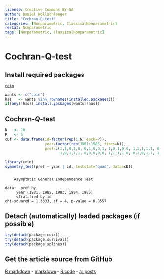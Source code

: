 ```yaml
---
license: Creative Commons BY-SA
author: Daniel Wollschlaeger
title: "Cochran-Q-test"
categories: [Nonparametric, ClassicalNonparametric]
rerCat: Nonparametric
tags: [Nonparametric, ClassicalNonparametric]
---
```


Cochran-Q-test
=========================

Install required packages
-------------------------

[`coin`](http://cran.r-project.org/package=coin)


```r
wants <- c("coin")
has   <- wants %in% rownames(installed.packages())
if(any(!has)) install.packages(wants[!has])
```

Cochran-$Q$-test
-------------------------


```r
N   <- 10
P   <- 5
cDf <- data.frame(id=factor(rep(1:N, each=P)),
                  year=factor(rep(1981:1985, times=N)),
                  pref=c(1,1,0,1,0, 0,1,0,0,1, 1,0,1,0,0, 1,1,1,1,1, 0,1,0,0,0,
                         1,0,1,1,1, 0,0,0,0,0, 1,1,1,1,0, 0,1,0,1,1, 1,0,1,0,0))
```


```r
library(coin)
symmetry_test(pref ~ year | id, teststat="quad", data=cDf)
```

```

	Asymptotic General Independence Test

data:  pref by
	 year (1981, 1982, 1983, 1984, 1985) 
	 stratified by id
chi-squared = 1.3333, df = 4, p-value = 0.8557
```

Detach (automatically) loaded packages (if possible)
-------------------------


```r
try(detach(package:coin))
try(detach(package:survival))
try(detach(package:splines))
```

Get the article source from GitHub
----------------------------------------------

[R markdown](https://github.com/dwoll/RExRepos/raw/master/Rmd/npCochran.Rmd) - [markdown](https://github.com/dwoll/RExRepos/raw/master/md/npCochran.md) - [R code](https://github.com/dwoll/RExRepos/raw/master/R/npCochran.R) - [all posts](https://github.com/dwoll/RExRepos/)
